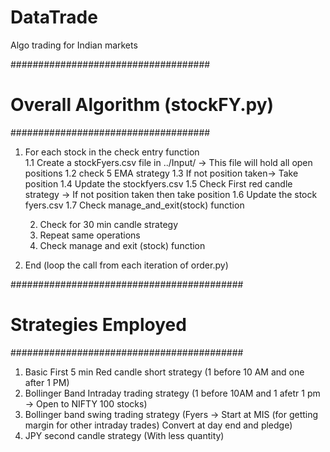 # DataTrade
Algo trading for Indian markets

####################################
# Overall Algorithm (stockFY.py)
####################################

1. For each stock in the check entry function	
	1.1 Create a stockFyers.csv file in ../Input/ -> This file will hold all open positions
	1.2 check 5 EMA strategy
	1.3 If not position taken-> Take position
	1.4 Update the stockfyers.csv
	1.5 Check First red candle strategy -> If not position taken then take position
	1.6 Update the stock fyers.csv
	1.7 Check manage_and_exit(stock) function

	2. Check for 30 min candle strategy
	3. Repeat same operations
	4. Check manage and exit (stock) function
2. End (loop the call from each iteration of order.py)

##########################################
# Strategies Employed
##########################################



1. Basic First 5 min Red candle short strategy (1 before 10 AM  and one after 1 PM)
2. Bollinger Band Intraday trading strategy (1 before 10AM and 1  afetr 1 pm -> Open to NIFTY 100 stocks)
3. Bollinger band swing trading strategy (Fyers -> Start at MIS (for getting margin for other intraday trades) Convert at day end and pledge)
4. JPY second candle strategy (With less quantity)